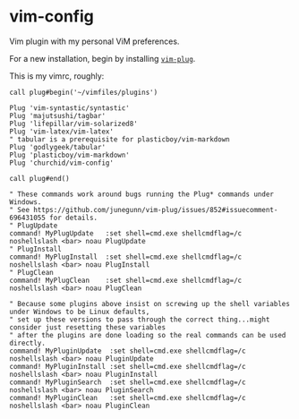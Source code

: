 # vim-config
Vim plugin with my personal ViM preferences.

For a new installation, begin by installing [`vim-plug`](https://github.com/junegunn/vim-plug).

This is my vimrc, roughly:

    call plug#begin('~/vimfiles/plugins')

    Plug 'vim-syntastic/syntastic'
    Plug 'majutsushi/tagbar'
    Plug 'lifepillar/vim-solarized8'
    Plug 'vim-latex/vim-latex'
    " tabular is a prerequisite for plasticboy/vim-markdown
    Plug 'godlygeek/tabular'
    Plug 'plasticboy/vim-markdown'
    Plug 'churchid/vim-config'

    call plug#end()

    " These commands work around bugs running the Plug* commands under Windows.
    " See https://github.com/junegunn/vim-plug/issues/852#issuecomment-696431055 for details.
    " PlugUpdate
    command! MyPlugUpdate   :set shell=cmd.exe shellcmdflag=/c noshellslash <bar> noau PlugUpdate
    " PlugInstall
    command! MyPlugInstall  :set shell=cmd.exe shellcmdflag=/c noshellslash <bar> noau PlugInstall
    " PlugClean
    command! MyPlugClean    :set shell=cmd.exe shellcmdflag=/c noshellslash <bar> noau PlugClean

    " Because some plugins above insist on screwing up the shell variables under Windows to be Linux defaults,
    " set up these versions to pass through the correct thing...might consider just resetting these variables
    " after the plugins are done loading so the real commands can be used directly.
    command! MyPluginUpdate  :set shell=cmd.exe shellcmdflag=/c noshellslash <bar> noau PluginUpdate
    command! MyPluginInstall :set shell=cmd.exe shellcmdflag=/c noshellslash <bar> noau PluginInstall
    command! MyPluginSearch  :set shell=cmd.exe shellcmdflag=/c noshellslash <bar> noau PluginSearch
    command! MyPluginClean   :set shell=cmd.exe shellcmdflag=/c noshellslash <bar> noau PluginClean
